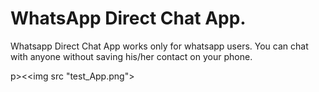 # WhatsApp Direct Chat App.

<p> Whatsapp Direct Chat App works only for whatsapp users. You can chat with anyone without saving his/her contact on your phone.</p>

p><<img src "test_App.png"></p>
